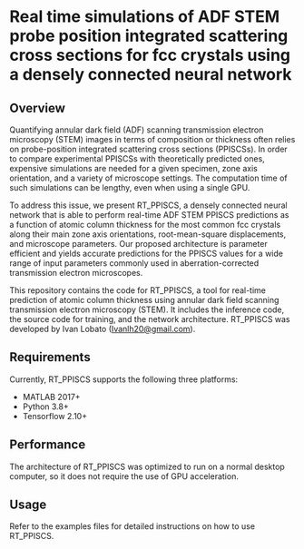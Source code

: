# Real time simulations of ADF STEM probe position integrated scattering cross sections for fcc crystals using a densely connected neural network

## Overview
Quantifying annular dark field (ADF) scanning transmission electron microscopy (STEM) images in terms of composition or thickness often relies on probe-position integrated scattering cross sections (PPISCSs). In order to compare experimental PPISCSs with theoretically predicted ones, expensive simulations are needed for a given specimen, zone axis orientation, and a variety of microscope settings. The computation time of such simulations can be lengthy, even when using a single GPU.

To address this issue, we present RT_PPISCS, a densely connected neural network that is able to perform real-time ADF STEM PPISCS predictions as a function of atomic column thickness for the most common fcc crystals along their main zone axis orientations, root-mean-square displacements, and microscope parameters. Our proposed architecture is parameter efficient and yields accurate predictions for the PPISCS values for a wide range of input parameters commonly used in aberration-corrected transmission electron microscopes.

This repository contains the code for RT_PPISCS, a tool for real-time prediction of atomic column thickness using annular dark field scanning transmission electron microscopy (STEM). It includes the inference code, the source code for training, and the network architecture. RT_PPISCS was developed by Ivan Lobato (Ivanlh20@gmail.com).

## Requirements
Currently, RT_PPISCS supports the following three platforms:
- MATLAB 2017+
- Python 3.8+
- Tensorflow 2.10+

## Performance
The architecture of RT_PPISCS was optimized to run on a normal desktop computer, so it does not require the use of GPU acceleration.

## Usage
Refer to the examples files for detailed instructions on how to use RT_PPISCS.
